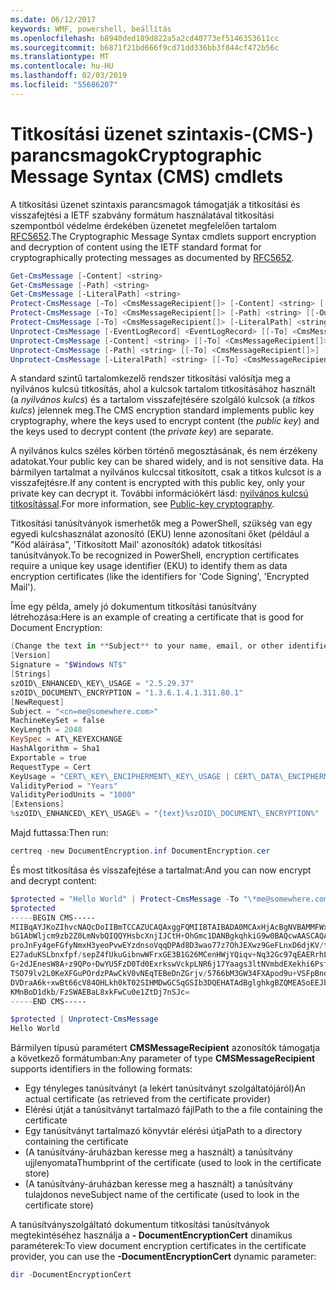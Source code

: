 ```yaml
---
ms.date: 06/12/2017
keywords: WMF, powershell, beállítás
ms.openlocfilehash: b8940ded189d822a5a2cd40773ef5146353611cc
ms.sourcegitcommit: b6871f21bd666f9cd71dd336bb3f844cf472b56c
ms.translationtype: MT
ms.contentlocale: hu-HU
ms.lasthandoff: 02/03/2019
ms.locfileid: "55686207"
---
```

# <a name="cryptographic-message-syntax-cms-cmdlets"></a><span data-ttu-id="6eea8-102">Titkosítási üzenet szintaxis-(CMS-) parancsmagok</span><span class="sxs-lookup"><span data-stu-id="6eea8-102">Cryptographic Message Syntax (CMS) cmdlets</span></span>

<span data-ttu-id="6eea8-103">A titkosítási üzenet szintaxis parancsmagok támogatják a titkosítási és visszafejtési a IETF szabvány formátum használatával titkosítási szempontból védelme érdekében üzenetet megfelelően tartalom [RFC5652](https://tools.ietf.org/html/rfc5652).</span><span class="sxs-lookup"><span data-stu-id="6eea8-103">The Cryptographic Message Syntax cmdlets support encryption and decryption of content using the IETF standard format for cryptographically protecting messages as documented by [RFC5652](https://tools.ietf.org/html/rfc5652).</span></span>

```powershell
Get-CmsMessage [-Content] <string>
Get-CmsMessage [-Path] <string>
Get-CmsMessage [-LiteralPath] <string>
Protect-CmsMessage [-To] <CmsMessageRecipient[]> [-Content] <string> [[-OutFile] <string>]
Protect-CmsMessage [-To] <CmsMessageRecipient[]> [-Path] <string> [[-OutFile] <string>]
Protect-CmsMessage [-To] <CmsMessageRecipient[]> [-LiteralPath] <string> [[-OutFile] <string>]
Unprotect-CmsMessage [-EventLogRecord] <EventLogRecord> [[-To] <CmsMessageRecipient[]>] [-IncludeContext]
Unprotect-CmsMessage [-Content] <string> [[-To] <CmsMessageRecipient[]>] [-IncludeContext]
Unprotect-CmsMessage [-Path] <string> [[-To] <CmsMessageRecipient[]>] [-IncludeContext]
Unprotect-CmsMessage [-LiteralPath] <string> [[-To] <CmsMessageRecipient[]>] [-IncludeContext]
```

<span data-ttu-id="6eea8-104">A standard szintű tartalomkezelő rendszer titkosítási valósítja meg a nyilvános kulcsú titkosítás, ahol a kulcsok tartalom titkosításához használt (a *nyilvános kulcs*) és a tartalom visszafejtésére szolgáló kulcsok (a *titkos kulcs*) jelennek meg.</span><span class="sxs-lookup"><span data-stu-id="6eea8-104">The CMS encryption standard implements public key cryptography, where the keys used to encrypt content (the *public key*) and the keys used to decrypt content (the *private key*) are separate.</span></span>

<span data-ttu-id="6eea8-105">A nyilvános kulcs széles körben történő megosztásának, és nem érzékeny adatokat.</span><span class="sxs-lookup"><span data-stu-id="6eea8-105">Your public key can be shared widely, and is not sensitive data.</span></span> <span data-ttu-id="6eea8-106">Ha bármilyen tartalmat a nyilvános kulccsal titkosított, csak a titkos kulcsot is a visszafejtésre.</span><span class="sxs-lookup"><span data-stu-id="6eea8-106">If any content is encrypted with this public key, only your private key can decrypt it.</span></span> <span data-ttu-id="6eea8-107">További információkért lásd: [nyilvános kulcsú titkosítással](https://en.wikipedia.org/wiki/Public-key_cryptography).</span><span class="sxs-lookup"><span data-stu-id="6eea8-107">For more information, see [Public-key cryptography](https://en.wikipedia.org/wiki/Public-key_cryptography).</span></span>

<span data-ttu-id="6eea8-108">Titkosítási tanúsítványok ismerhetők meg a PowerShell, szükség van egy egyedi kulcshasználat azonosító (EKU) lenne azonosítani őket (például a "Kód aláírása", 'Titkosított Mail' azonosítók) adatok titkosítási tanúsítványok.</span><span class="sxs-lookup"><span data-stu-id="6eea8-108">To be recognized in PowerShell, encryption certificates require a unique key usage identifier (EKU) to identify them as data encryption certificates (like the identifiers for 'Code Signing', 'Encrypted Mail').</span></span>

<span data-ttu-id="6eea8-109">Íme egy példa, amely jó dokumentum titkosítási tanúsítvány létrehozása:</span><span class="sxs-lookup"><span data-stu-id="6eea8-109">Here is an example of creating a certificate that is good for Document Encryption:</span></span>

```powershell
(Change the text in **Subject** to your name, email, or other identifier), and put in a file (i.e.: DocumentEncryption.inf):
[Version]
Signature = "$Windows NT$"
[Strings]
szOID\_ENHANCED\_KEY\_USAGE = "2.5.29.37"
szOID\_DOCUMENT\_ENCRYPTION = "1.3.6.1.4.1.311.80.1"
[NewRequest]
Subject = "<cn=me@somewhere.com>"
MachineKeySet = false
KeyLength = 2048
KeySpec = AT\_KEYEXCHANGE
HashAlgorithm = Sha1
Exportable = true
RequestType = Cert
KeyUsage = "CERT\_KEY\_ENCIPHERMENT\_KEY\_USAGE | CERT\_DATA\_ENCIPHERMENT\_KEY\_USAGE"
ValidityPeriod = "Years"
ValidityPeriodUnits = "1000"
[Extensions]
%szOID\_ENHANCED\_KEY\_USAGE% = "{text}%szOID\_DOCUMENT\_ENCRYPTION%"
```

<span data-ttu-id="6eea8-110">Majd futtassa:</span><span class="sxs-lookup"><span data-stu-id="6eea8-110">Then run:</span></span>
```powershell
certreq -new DocumentEncryption.inf DocumentEncryption.cer
```

<span data-ttu-id="6eea8-111">És most titkosítása és visszafejtése a tartalmat:</span><span class="sxs-lookup"><span data-stu-id="6eea8-111">And you can now encrypt and decrypt content:</span></span>

```powershell
$protected = "Hello World" | Protect-CmsMessage -To "\*me@somewhere.com\*[](mailto:*leeholm@microsoft.com*)"
$protected
-----BEGIN CMS-----
MIIBqAYJKoZIhvcNAQcDoIIBmTCCAZUCAQAxggFQMIIBTAIBADA0MCAxHjAcBgNVBAMMFWxlZWhv
bG1AbWljcm9zb2Z0LmNvbQIQQYHsbcXnjIJCtH+OhGmc1DANBgkqhkiG9w0BAQcwAASCAQAnkFHM
proJnFy4geFGfyNmxH3yeoPvwEYzdnsoVqqDPAd8D3wao77z7OhJEXwz9GeFLnxD6djKV/tF4PxR
E27aduKSLbnxfpf/sepZ4fUkuGibnwWFrxGE3B1G26MCenHWjYQiqv+Nq32Gc97qEAERrhLv6S4R
G+2dJEnesW8A+z9QPo+DwYU5FzD0Td0ExrkswVckpLNR6j17Yaags3ltNVmbdEXekhi6Psf2MLMP
TSO79lv2L0KeXFGuPOrdzPAwCkV0vNEqTEBeDnZGrjv/5766bM3GW34FXApod9u+VSFpBnqVOCBA
DVDraA6k+xwBt66cV84OHLkh0kT02SIHMDwGCSqGSIb3DQEHATAdBglghkgBZQMEASoEEJbJaiRl
KMnBoD1dkb/FzSWAEBaL8xkFwCu0e1ZtDj7nSJc=
-----END CMS-----

$protected | Unprotect-CmsMessage
Hello World
```

<span data-ttu-id="6eea8-112">Bármilyen típusú paramétert **CMSMessageRecipient** azonosítók támogatja a következő formátumban:</span><span class="sxs-lookup"><span data-stu-id="6eea8-112">Any parameter of type **CMSMessageRecipient** supports identifiers in the following formats:</span></span>
- <span data-ttu-id="6eea8-113">Egy tényleges tanúsítványt (a lekért tanúsítványt szolgáltatójáról)</span><span class="sxs-lookup"><span data-stu-id="6eea8-113">An actual certificate (as retrieved from the certificate provider)</span></span>
- <span data-ttu-id="6eea8-114">Elérési útját a tanúsítványt tartalmazó fájl</span><span class="sxs-lookup"><span data-stu-id="6eea8-114">Path to the a file containing the certificate</span></span>
- <span data-ttu-id="6eea8-115">Egy tanúsítványt tartalmazó könyvtár elérési útja</span><span class="sxs-lookup"><span data-stu-id="6eea8-115">Path to a directory containing the certificate</span></span>
- <span data-ttu-id="6eea8-116">(A tanúsítvány-áruházban keresse meg a használt) a tanúsítvány ujjlenyomata</span><span class="sxs-lookup"><span data-stu-id="6eea8-116">Thumbprint of the certificate (used to look in the certificate store)</span></span>
- <span data-ttu-id="6eea8-117">(A tanúsítvány-áruházban keresse meg a használt) a tanúsítvány tulajdonos neve</span><span class="sxs-lookup"><span data-stu-id="6eea8-117">Subject name of the certificate (used to look in the certificate store)</span></span>

<span data-ttu-id="6eea8-118">A tanúsítványszolgáltató dokumentum titkosítási tanúsítványok megtekintéséhez használja a **- DocumentEncryptionCert** dinamikus paraméterek:</span><span class="sxs-lookup"><span data-stu-id="6eea8-118">To view document encryption certificates in the certificate provider, you can use the **-DocumentEncryptionCert** dynamic parameter:</span></span>

```powershell
dir -DocumentEncryptionCert
```
